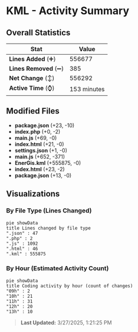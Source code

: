 # KML - Activity Summary 

## Overall Statistics

| Stat                   | Value                                                             |
| ---------------------- | ----------------------------------------------------------------- |
| **Lines Added** (➕)   | 556677                                          |
| **Lines Removed** (➖) | 385                                        |
| **Net Change** (↕)    | 556292                |
| **Active Time** (⌚)   | 153 minutes |


## Modified Files
- **package.json** (+23, -10)
- **index.php** (+0, -2)
- **main.js** (+69, -0)
- **index.html** (+21, -0)
- **settings.json** (+1, -0)
- **main.js** (+652, -371)
- **EnerGis.kml** (+555875, -0)
- **index.html** (+23, -2)
- **package.json** (+13, -0)

## Visualizations

### By File Type (Lines Changed)

```mermaid
pie showData
title Lines changed by file type
".json" : 47
".php" : 2
".js" : 1092
".html" : 46
".kml" : 555875
```

### By Hour (Estimated Activity Count)

```mermaid
pie showData
title Coding activity by hour (count of changes)
"09h" : 2
"10h" : 21
"11h" : 31
"12h" : 20
"13h" : 10
```


> **Last Updated:** 3/27/2025, 1:21:25 PM
